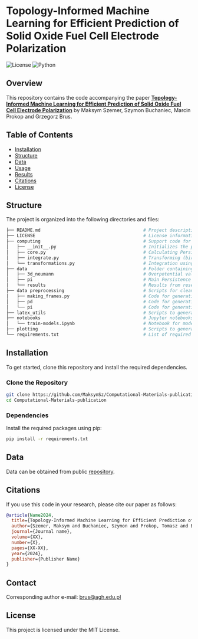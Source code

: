 # Topology-Informed Machine Learning for Efficient Prediction of Solid Oxide Fuel Cell Electrode Polarization

![License](https://img.shields.io/badge/license-MIT-blue.svg)
![Python](https://img.shields.io/badge/Python-3.10+-brightgreen.svg)

## Overview
This repository contains the code accompanying the paper **[Topology-Informed Machine Learning for Efficient Prediction of Solid Oxide Fuel Cell Electrode Polarization](https://arxiv.org/abs/2410.05307)** by Maksym Szemer, Szymon Buchaniec, Marcin Prokop and Grzegorz Brus.

## Table of Contents

- [Installation](#Installation)
- [Structure](#Structure)
- [Data](#Data)
- [Usage](#Usage)
- [Results](#Results)
- [Citations](#Citations)
- [License](#License)

## Structure
The project is organized into the following directories and files:
```bash
├── README.md                                   	# Project description and usage instructions
├── LICENSE                                     	# License information
├── computing                                   	# Support code for generating Persistence Images accelerated with numba
│   ├── __init__.py                             	# Initializes the package and manages imports
│   ├── core.py                                 	# Calculating Persistence Surfaces and discretizing
│   ├── integrate.py                            	# Transforming (birth, death) pairs 
│   └── transformations.py                      	# Integration using Gauss-Legendre quadrature
├── data                                        	# Folder containing the data needed to reproduce the main results
│   ├── 3d_neumann                              	# Overpotential values ​​obtained from the numerical model
│   ├── pi                                      	# Main Persistence Image frames needed to generate figures
│   └── results                                 	# Results from research published in article
├── data preprocessing                          	# Scripts for cleaning, transforming, and preparing data
│   ├── making_frames.py                        	# Code for generating pandas frames
│   ├── pd                                      	# Code for generating Persistence Diagrams
│   └── pi                                      	# Code for generating Persistence Images
├── latex_utils                                 	# Scripts to generate latex fragments
├── notebooks                                   	# Jupyter notebooks for training models
│   └── train-models.ipynb                      	# Notebook for model testing and analysis (during research different variations of this notebook were used)
├── plotting                                    	# Scripts to generate figures published in article
└── requirements.txt                            	# List of required Python packages
```

## Installation
To get started, clone this repository and install the required dependencies.

### Clone the Repository
```bash
git clone https://github.com/MaksymSz/Computational-Materials-publication.git
cd Computational-Materials-publication
```
### Dependencies
Install the required packages using pip:
```bash
pip install -r requirements.txt
```

## Data
Data can be obtained from public [repository](https://zenodo.org/records/13731825?preview=1&token=eyJhbGciOiJIUzUxMiJ9.eyJpZCI6IjgwMjQyN2FhLWU4YzAtNDk1NC1hNWE2LTg5MDZkNjdhNDNlMyIsImRhdGEiOnt9LCJyYW5kb20iOiJiZDJjMzUzODVhZDk4YjY2MDBjZjVjZDc1MjY2MjhkMiJ9.vEgZumvoNH0xjqzOqMXGlsusDVk6ykHAnw8Va9lksPHJJUHa6CDh3v-fryuZZohYoO5Ku8AWiXcGfmn13MJ7xg).


## Citations
If you use this code in your research, please cite our paper as follows:
```bib
@article{Name2024,
  title={Topology-Informed Machine Learning for Efficient Prediction of Solid Oxide Fuel Cell Electrode Polarization},
  author={Szemer, Maksym and Buchaniec, Szymon and Prokop, Tomasz and Brus, Grzegorz},
  journal={Journal name},
  volume={XX},
  number={X},
  pages={XX-XX},
  year={2024},
  publisher={Publisher Name}
}
```

## Contact
Corresponding author e-mail: brus@agh.edu.pl

## License
This project is licensed under the MIT License.


